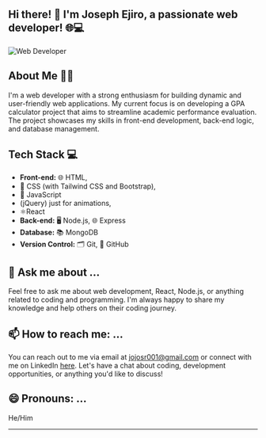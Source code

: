 ## Hi there! 👋 I'm Joseph Ejiro, a passionate web developer! 🌐💻

![Web Developer](https://pbs.twimg.com/profile_banners/1741497450911694848/1704212015/1500x500)

## About Me 🧑‍💻

I'm a web developer with a strong enthusiasm for building dynamic and user-friendly web applications. My current focus is on developing a GPA calculator project that aims to streamline academic performance evaluation. The project showcases my skills in front-end development, back-end logic, and database management.

## Tech Stack 💻

- **Front-end:** 🌐 HTML,
- 🎨 CSS (with Tailwind CSS and Bootstrap),
-  🚀 JavaScript
-  (jQuery) just for animations,
-  ⚛️React
- **Back-end:** 🖥️ Node.js, 🌐 Express
- **Database:** 📚 MongoDB
- **Version Control:** 🗂️ Git, 🐙 GitHub

## 💬 Ask me about ...

Feel free to ask me about web development, React, Node.js, or anything related to coding and programming. I'm always happy to share my knowledge and help others on their coding journey.

## 📫 How to reach me: ...

You can reach out to me via email at jojosr001@gmail.com or connect with me on LinkedIn [here](https://linkedin.com/comm/mynetwork/discovery-see-all?usecase=PEOPLE_FOLLOWS&followMember=joseph-ejiro-165097239). Let's have a chat about coding, development opportunities, or anything you'd like to discuss!

## 😄 Pronouns: ...

He/Him

---



